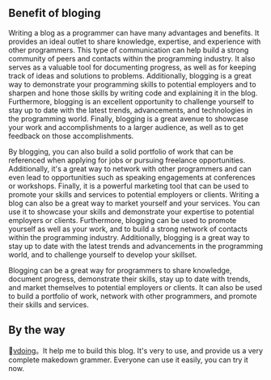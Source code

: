 ## Benefit of bloging
Writing a blog as a programmer can have many advantages and benefits. It provides an ideal outlet to share knowledge, expertise, and experience with other programmers. This type of communication can help build a strong community of peers and contacts within the programming industry. It also serves as a valuable tool for documenting progress, as well as for keeping track of ideas and solutions to problems. Additionally, blogging is a great way to demonstrate your programming skills to potential employers and to sharpen and hone those skills by writing code and explaining it in the blog. Furthermore, blogging is an excellent opportunity to challenge yourself to stay up to date with the latest trends, advancements, and technologies in the programming world. Finally, blogging is a great avenue to showcase your work and accomplishments to a larger audience, as well as to get feedback on those accomplishments.

By blogging, you can also build a solid portfolio of work that can be referenced when applying for jobs or pursuing freelance opportunities. Additionally, it's a great way to network with other programmers and can even lead to opportunities such as speaking engagements at conferences or workshops. Finally, it is a powerful marketing tool that can be used to promote your skills and services to potential employers or clients.
Writing a blog can also be a great way to market yourself and your services. You can use it to showcase your skills and demonstrate your expertise to potential employers or clients. Furthermore, blogging can be used to promote yourself as well as your work, and to build a strong network of contacts within the programming industry. Additionally, blogging is a great way to stay up to date with the latest trends and advancements in the programming world, and to challenge yourself to develop your skillset.

Blogging can be a great way for programmers to share knowledge, document progress, demonstrate their skills, stay up to date with trends, and market themselves to potential employers or clients. It can also be used to build a portfolio of work, network with other programmers, and promote their skills and services.

## By the way
🚀[vdoing](https://github.com/jorgen-zhao/vuepress-theme-vdoing)。It help me to build this blog. It's very to use, and provide us a very complete makedown grammer. Everyone can use it easily, you can try it now.
